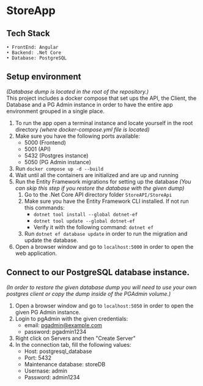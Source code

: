 # StoreApp

## Tech Stack
    • FrontEnd: Angular
    • Backend: .Net Core
    • Database: PostgreSQL
    
    
## Setup environment
*(Database dump is located in the root of the repository.)*<br/>
This project includes a docker compose that set ups the API, the Client, the Database and a PG Admin instance in order to have the entire app environment grouped in a single place. 

1. To run the app open a terminal instance and locate yourself in the root directory *(where docker-compose.yml file is located)*
2. Make sure you have the following ports available: 
    * 5000 (Frontend)
    * 5001 (API)
    * 5432 (Postgres instance)
    * 5050 (PG Admin instance)
3. Run ``` docker compose up -d --build ```
4. Wait until all the containers are initialized and are up and running
5. Run the Entity Framework migrations for setting up the database *(You can skip this step if you restore the database with the given dump)*
    1. Go to the .Net Core API directory folder ```StoreAPI/StoreApi```
    2. Make sure you have the Entity Framework CLI installed. If not run this commands: 
        * ```dotnet tool install --global dotnet-ef```
        * ```dotnet tool update --global dotnet-ef```
        * Verify it with the following command: ```dotnet ef```
    3. Run ```dotnet ef database update``` in order to run the migration and update the database.
6. Open a browser window and go to ```localhost:5000``` in order to open the web application.

## Connect to our PostgreSQL database instance.
*(In order to restore the given database dump you will need to use your own postgres client or copy the dump inside of the PGAdmin volume.)*

1. Open a browser window and go to ```localhost:5050``` in order to open the given PG Admin instance.
2. Login to pgAdmin with the given credentials:
    * email: pgadmin@example.com
    * password: pgadmin1234
3. Right click on Servers and then "Create Server"
4. In the connection tab, fill the following values:
    * Host: postgresql_database
    * Port: 5432
    * Maintenance database: storeDB
    * Usernase: admin
    * Password: admin1234
